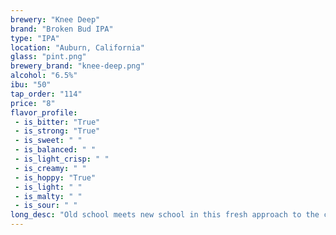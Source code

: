 ```yaml
---
brewery: "Knee Deep"
brand: "Broken Bud IPA"
type: "IPA"
location: "Auburn, California"
glass: "pint.png"
brewery_brand: "knee-deep.png"
alcohol: "6.5%"
ibu: "50"
tap_order: "114"
price: "8"
flavor_profile:
 - is_bitter: "True"
 - is_strong: "True"
 - is_sweet: " "
 - is_balanced: " "
 - is_light_crisp: " "
 - is_creamy: " "
 - is_hoppy: "True"
 - is_light: " "
 - is_malty: " "
 - is_sour: " "
long_desc: "Old school meets new school in this fresh approach to the classic IPA.  At 50 IBU’s and 6.5% ABV, Breaking Bud features the restrained bitterness and alcohol of a classic IPA with newer tropical fruit hop flavors and aromas of Mosaic."
---
```

